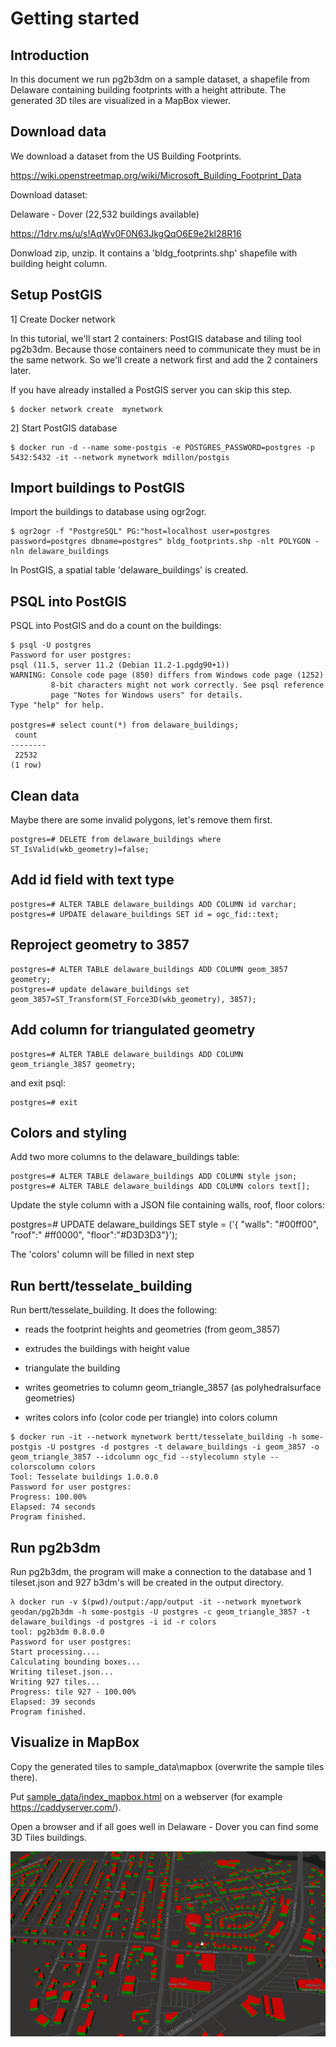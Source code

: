 # Getting started

## Introduction

In this document we run pg2b3dm on a sample dataset, a shapefile from Delaware containing building footprints with a height attribute. 
The generated 3D tiles are visualized in a MapBox viewer.

## Download data

We download a dataset from the US Building Footprints.

https://wiki.openstreetmap.org/wiki/Microsoft_Building_Footprint_Data

Download dataset: 

Delaware - Dover (22,532 buildings available)

https://1drv.ms/u/s!AqWv0F0N63JkgQqO6E9e2kI28R16

Donwload zip, unzip. It contains a 'bldg_footprints.shp' shapefile with building height column.

## Setup PostGIS

1] Create Docker network

In this tutorial, we'll start 2 containers: PostGIS database and tiling tool pg2b3dm. Because those containers need to communicate
they must be in the same network. So we'll create a network first and add the 2 containers later.

If you have already installed a PostGIS server you can skip this step.

```
$ docker network create  mynetwork
```

2] Start PostGIS database

```
$ docker run -d --name some-postgis -e POSTGRES_PASSWORD=postgres -p 5432:5432 -it --network mynetwork mdillon/postgis
```

## Import buildings to PostGIS

Import the buildings to database using ogr2ogr.

```
$ ogr2ogr -f "PostgreSQL" PG:"host=localhost user=postgres password=postgres dbname=postgres" bldg_footprints.shp -nlt POLYGON -nln delaware_buildings
```

In PostGIS, a spatial table 'delaware_buildings' is created.

## PSQL into PostGIS

PSQL into PostGIS and do a count on the buildings:

```
$ psql -U postgres
Password for user postgres:
psql (11.5, server 11.2 (Debian 11.2-1.pgdg90+1))
WARNING: Console code page (850) differs from Windows code page (1252)
         8-bit characters might not work correctly. See psql reference
         page "Notes for Windows users" for details.
Type "help" for help.

postgres=# select count(*) from delaware_buildings;
 count
--------
 22532
(1 row)
```

## Clean data

Maybe there are some invalid polygons, let's remove them first.

```
postgres=# DELETE from delaware_buildings where ST_IsValid(wkb_geometry)=false;
```

## Add id field with text type

```
postgres=# ALTER TABLE delaware_buildings ADD COLUMN id varchar;
postgres=# UPDATE delaware_buildings SET id = ogc_fid::text;
```

## Reproject geometry to 3857

```
postgres=# ALTER TABLE delaware_buildings ADD COLUMN geom_3857 geometry;
postgres=# update delaware_buildings set geom_3857=ST_Transform(ST_Force3D(wkb_geometry), 3857);
```

## Add column for triangulated geometry

```
postgres=# ALTER TABLE delaware_buildings ADD COLUMN  geom_triangle_3857 geometry;
```

and exit psql:

```
postgres=# exit
```

## Colors and styling

Add two more columns to the delaware_buildings table:

```
postgres=# ALTER TABLE delaware_buildings ADD COLUMN style json;
postgres=# ALTER TABLE delaware_buildings ADD COLUMN colors text[];
```

Update the style column with a JSON file containing walls, roof, floor colors:

postgres=# UPDATE delaware_buildings SET style = ('{ "walls": "#00ff00", "roof":" #ff0000", "floor":"#D3D3D3"}');

The 'colors' column will be filled in next step

## Run bertt/tesselate_building

Run bertt/tesselate_building. It does the following:

- reads the footprint heights and geometries (from geom_3857)

- extrudes the buildings with height value 

- triangulate the building

- writes geometries to column geom_triangle_3857 (as polyhedralsurface geometries)

- writes colors info (color code per triangle) into colors column

```
$ docker run -it --network mynetwork bertt/tesselate_building -h some-postgis -U postgres -d postgres -t delaware_buildings -i geom_3857 -o geom_triangle_3857 --idcolumn ogc_fid --stylecolumn style --colorscolumn colors
Tool: Tesselate buildings 1.0.0.0
Password for user postgres:
Progress: 100.00%
Elapsed: 74 seconds
Program finished.
```

## Run pg2b3dm

Run pg2b3dm, the program will make a connection to the database and 1 tileset.json and 927 b3dm's will be created in the output directory.

```
λ docker run -v $(pwd)/output:/app/output -it --network mynetwork geodan/pg2b3dm -h some-postgis -U postgres -c geom_triangle_3857 -t delaware_buildings -d postgres -i id -r colors
tool: pg2b3dm 0.8.0.0
Password for user postgres:
Start processing....
Calculating bounding boxes...
Writing tileset.json...
Writing 927 tiles...
Progress: tile 927 - 100.00%
Elapsed: 39 seconds
Program finished.
```

## Visualize in MapBox

Copy the generated tiles to sample_data\mapbox (overwrite the sample tiles there).

Put [sample_data/index_mapbox.html](sample_data/index_mapbox.html) on a webserver (for example https://caddyserver.com/).

Open a browser and if all goes well in Delaware - Dover you can find some 3D Tiles buildings.

![alt text](delaware.png "Delaware")
